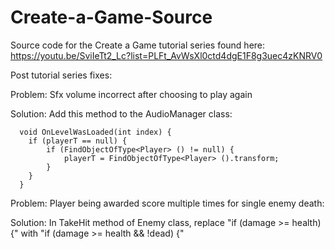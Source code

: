 # Create-a-Game-Source
Source code for the Create a Game tutorial series found here: https://youtu.be/SviIeTt2_Lc?list=PLFt_AvWsXl0ctd4dgE1F8g3uec4zKNRV0

Post tutorial series fixes:

Problem: Sfx volume incorrect after choosing to play again

Solution: Add this method to the AudioManager class:
```
  void OnLevelWasLoaded(int index) {
  	if (playerT == null) {
  		if (FindObjectOfType<Player> () != null) {
  			playerT = FindObjectOfType<Player> ().transform;
  		}
  	}
  }
```
Problem: Player being awarded score multiple times for single enemy death:

Solution: In TakeHit method of Enemy class, replace "if (damage >= health) {" with "if (damage >= health && !dead) {" 
